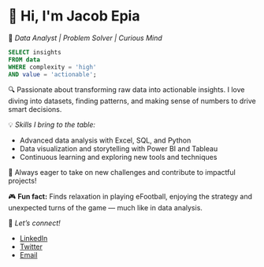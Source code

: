 # 👋 Hi, I'm Jacob Epia

🎯 *Data Analyst | Problem Solver | Curious Mind*

```sql
SELECT insights
FROM data
WHERE complexity = 'high'
AND value = 'actionable';
```
🔍 Passionate about transforming raw data into actionable insights. I love diving into datasets, finding patterns, and making sense of numbers to drive smart decisions.

💡 *Skills I bring to the table:*
- Advanced data analysis with Excel, SQL, and Python
- Data visualization and storytelling with Power BI and Tableau
- Continuous learning and exploring new tools and techniques

🚀 Always eager to take on new challenges and contribute to impactful projects!

🎮 **Fun fact:** Finds relaxation in playing eFootball, enjoying the strategy and unexpected turns of the game — much like in data analysis.

🔗 *Let’s connect!*
- [LinkedIn](https://www.linkedin.com/in/jacob-epia/)
- [Twitter](https://x.com/jake_epia)
- [Email](jakeepia@gmail.com)



